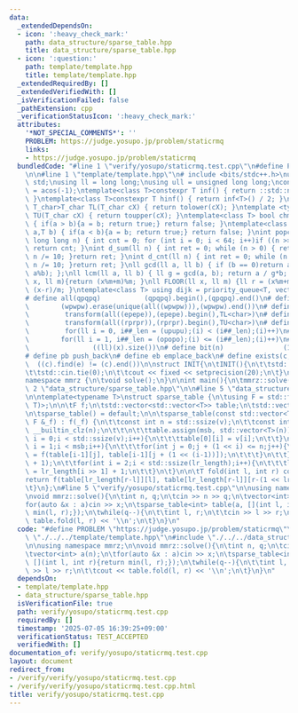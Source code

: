 ```yaml
---
data:
  _extendedDependsOn:
  - icon: ':heavy_check_mark:'
    path: data_structure/sparse_table.hpp
    title: data_structure/sparse_table.hpp
  - icon: ':question:'
    path: template/template.hpp
    title: template/template.hpp
  _extendedRequiredBy: []
  _extendedVerifiedWith: []
  _isVerificationFailed: false
  _pathExtension: cpp
  _verificationStatusIcon: ':heavy_check_mark:'
  attributes:
    '*NOT_SPECIAL_COMMENTS*': ''
    PROBLEM: https://judge.yosupo.jp/problem/staticrmq
    links:
    - https://judge.yosupo.jp/problem/staticrmq
  bundledCode: "#line 1 \"verify/yosupo/staticrmq.test.cpp\"\n#define PROBLEM \"https://judge.yosupo.jp/problem/staticrmq\"\
    \n\n#line 1 \"template/template.hpp\"\n# include <bits/stdc++.h>\nusing namespace\
    \ std;\nusing ll = long long;\nusing ull = unsigned long long;\nconst double pi\
    \ = acos(-1);\ntemplate<class T>constexpr T inf() { return ::std::numeric_limits<T>::max();\
    \ }\ntemplate<class T>constexpr T hinf() { return inf<T>() / 2; }\ntemplate <typename\
    \ T_char>T_char TL(T_char cX) { return tolower(cX); }\ntemplate <typename T_char>T_char\
    \ TU(T_char cX) { return toupper(cX); }\ntemplate<class T> bool chmin(T& a,T b)\
    \ { if(a > b){a = b; return true;} return false; }\ntemplate<class T> bool chmax(T&\
    \ a,T b) { if(a < b){a = b; return true;} return false; }\nint popcnt(unsigned\
    \ long long n) { int cnt = 0; for (int i = 0; i < 64; i++)if ((n >> i) & 1)cnt++;\
    \ return cnt; }\nint d_sum(ll n) { int ret = 0; while (n > 0) { ret += n % 10;\
    \ n /= 10; }return ret; }\nint d_cnt(ll n) { int ret = 0; while (n > 0) { ret++;\
    \ n /= 10; }return ret; }\nll gcd(ll a, ll b) { if (b == 0)return a; return gcd(b,\
    \ a%b); };\nll lcm(ll a, ll b) { ll g = gcd(a, b); return a / g*b; };\nll MOD(ll\
    \ x, ll m){return (x%m+m)%m; }\nll FLOOR(ll x, ll m) {ll r = (x%m+m)%m; return\
    \ (x-r)/m; }\ntemplate<class T> using dijk = priority_queue<T, vector<T>, greater<T>>;\n\
    # define all(qpqpq)           (qpqpq).begin(),(qpqpq).end()\n# define UNIQUE(wpwpw)\
    \        (wpwpw).erase(unique(all((wpwpw))),(wpwpw).end())\n# define LOWER(epepe)\
    \         transform(all((epepe)),(epepe).begin(),TL<char>)\n# define UPPER(rprpr)\
    \         transform(all((rprpr)),(rprpr).begin(),TU<char>)\n# define rep(i,upupu)\
    \         for(ll i = 0, i##_len = (upupu);(i) < (i##_len);(i)++)\n# define reps(i,opopo)\
    \        for(ll i = 1, i##_len = (opopo);(i) <= (i##_len);(i)++)\n# define len(x)\
    \                ((ll)(x).size())\n# define bit(n)               (1LL << (n))\n\
    # define pb push_back\n# define eb emplace_back\n# define exists(c, e)       \
    \  ((c).find(e) != (c).end())\n\nstruct INIT{\n\tINIT(){\n\t\tstd::ios::sync_with_stdio(false);\n\
    \t\tstd::cin.tie(0);\n\t\tcout << fixed << setprecision(20);\n\t}\n}INIT;\n\n\
    namespace mmrz {\n\tvoid solve();\n}\n\nint main(){\n\tmmrz::solve();\n}\n#line\
    \ 2 \"data_structure/sparse_table.hpp\"\n\n#line 5 \"data_structure/sparse_table.hpp\"\
    \n\ntemplate<typename T>\nstruct sparse_table {\n\tusing F = std::function<T(T,\
    \ T)>;\n\n\tF f;\n\tstd::vector<std::vector<T>> table;\n\tstd::vector<int> lr_length;\n\
    \n\tsparse_table() = default;\n\n\tsparse_table(const std::vector<T> &v, const\
    \ F &_f) : f(_f) {\n\t\tconst int n = std::ssize(v);\n\t\tconst int msb = 32 -\
    \ __builtin_clz(n);\n\t\t\n\t\ttable.assign(msb, std::vector<T>(n));\n\t\tfor(int\
    \ i = 0;i < std::ssize(v);i++){\n\t\t\ttable[0][i] = v[i];\n\t\t}\n\t\tfor(int\
    \ i = 1;i < msb;i++){\n\t\t\tfor(int j = 0;j + (1 << i) <= n;j++){\n\t\t\t\ttable[i][j]\
    \ = f(table[i-1][j], table[i-1][j + (1 << (i-1))]);\n\t\t\t}\n\t\t}\n\n\t\tlr_length.resize(std::ssize(v)\
    \ + 1);\n\t\tfor(int i = 2;i < std::ssize(lr_length);i++){\n\t\t\tlr_length[i]\
    \ = lr_length[i >> 1] + 1;\n\t\t}\n\t}\n\n\tT fold(int l, int r) const {\n\t\t\
    return f(table[lr_length[r-l]][l], table[lr_length[r-l]][r-(1 << lr_length[r-l])]);\n\
    \t}\n};\n#line 5 \"verify/yosupo/staticrmq.test.cpp\"\n\nusing namespace mmrz;\n\
    \nvoid mmrz::solve(){\n\tint n, q;\n\tcin >> n >> q;\n\tvector<int> a(n);\n\t\
    for(auto &x : a)cin >> x;\n\tsparse_table<int> table(a, [](int l, int r){return\
    \ min(l, r);});\n\twhile(q--){\n\t\tint l, r;\n\t\tcin >> l >> r;\n\t\tcout <<\
    \ table.fold(l, r) << '\\n';\n\t}\n}\n"
  code: "#define PROBLEM \"https://judge.yosupo.jp/problem/staticrmq\"\n\n#include\
    \ \"./../../template/template.hpp\"\n#include \"./../../data_structure/sparse_table.hpp\"\
    \n\nusing namespace mmrz;\n\nvoid mmrz::solve(){\n\tint n, q;\n\tcin >> n >> q;\n\
    \tvector<int> a(n);\n\tfor(auto &x : a)cin >> x;\n\tsparse_table<int> table(a,\
    \ [](int l, int r){return min(l, r);});\n\twhile(q--){\n\t\tint l, r;\n\t\tcin\
    \ >> l >> r;\n\t\tcout << table.fold(l, r) << '\\n';\n\t}\n}\n"
  dependsOn:
  - template/template.hpp
  - data_structure/sparse_table.hpp
  isVerificationFile: true
  path: verify/yosupo/staticrmq.test.cpp
  requiredBy: []
  timestamp: '2025-07-05 16:39:25+09:00'
  verificationStatus: TEST_ACCEPTED
  verifiedWith: []
documentation_of: verify/yosupo/staticrmq.test.cpp
layout: document
redirect_from:
- /verify/verify/yosupo/staticrmq.test.cpp
- /verify/verify/yosupo/staticrmq.test.cpp.html
title: verify/yosupo/staticrmq.test.cpp
---
```

